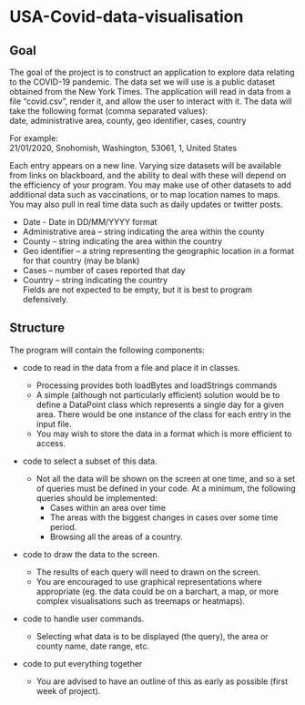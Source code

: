 # USA-Covid-data-visualisation

## Goal
The goal of the project is to construct an application to explore data relating to the COVID-19 pandemic. The data set we will use is a public dataset obtained from the New York Times. The application will read in data from a file “covid.csv”,
render it, and allow the user to interact with it. The data will take the following format (comma separated values):  
date, administrative area, county, geo identifier, cases, country  
  
For example:  
21/01/2020, Snohomish, Washington, 53061, 1, United States  
  
Each entry appears on a new line. Varying size datasets will be available from links on blackboard, and the ability to deal with these will depend on the efficiency of your program. You may make use of other datasets to add additional data such as vaccinations, or to map location names to maps. You may also pull in real time data such as daily updates or twitter posts.  
- Date - Date in DD/MM/YYYY format  
- Administrative area – string indicating the area within the county  
- County – string indicating the area within the country  
- Geo identifier – a string representing the geographic location in a format for that country (may be blank)  
- Cases – number of cases reported that day  
- Country – string indicating the country    
Fields are not expected to be empty, but it is best to program defensively.  
  
## Structure  
The program will contain the following components:  
- code to read in the data from a file and place it in classes.  
  - Processing provides both loadBytes and loadStrings commands  
  - A simple (although not particularly efficient) solution would be to define a DataPoint class which represents a single day for a given area. There would be one instance of the class for each entry in the input file.  
  - You may wish to store the data in a format which is more efficient to access.  
  
- code to select a subset of this data.  
  - Not all the data will be shown on the screen at one time, and so a set of queries must be defined in your code. At a minimum, the following queries should be implemented:  
    - Cases within an area over time
    - The areas with the biggest changes in cases over some time period.
    - Browsing all the areas of a country.
  
- code to draw the data to the screen.  
  - The results of each query will need to drawn on the screen.
  - You are encouraged to use graphical representations where appropriate (eg. the data could be on a barchart, a map, or more complex visualisations such as treemaps or heatmaps).  
  
- code to handle user commands.  
  - Selecting what data is to be displayed (the query), the area or county name, date range, etc.  
  
- code to put everything together  
  - You are advised to have an outline of this as early as possible (first week of project).   
